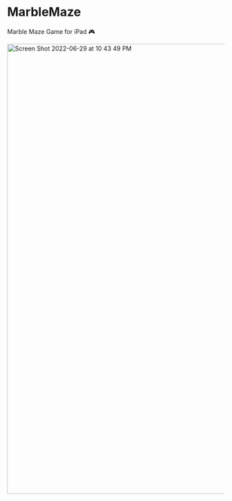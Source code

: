 # MarbleMaze
Marble Maze Game for iPad 🎮

<img width="1042" alt="Screen Shot 2022-06-29 at 10 43 49 PM" src="https://user-images.githubusercontent.com/78992253/176601525-f079b40d-0dc6-450f-bf62-a108a255d663.png">
